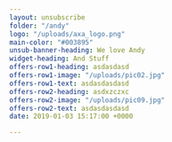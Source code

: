 ```yaml
---
layout: unsubscribe
folder: "/andy"
logo: "/uploads/axa_logo.png"
main-color: "#003895"
unsub-banner-heading: We love Andy
widget-heading: And Stuff
offers-row1-heading: asdasdasd
offers-row1-image: "/uploads/pic02.jpg"
offers-row1-text: asdasdasdasd
offers-row2-heading: asdxzczxc
offers-row2-image: "/uploads/pic09.jpg"
offers-row2-text: asdasdasdasd
date: 2019-01-03 15:17:00 +0000

---
```

